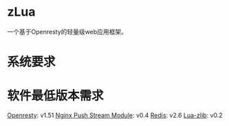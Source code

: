 zLua
====
一个基于Openresty的轻量级web应用框架。

系统要求
====
# 软件最低版本需求
[Openresty](http://www.openresty.org/): v1.51
[Nginx Push Stream Module](https://github.com/wandenberg/nginx-push-stream-module): v0.4
[Redis](http://redis.io/download): v2.6
[Lua-zlib](https://github.com/brimworks/lua-zlib): v0.2




